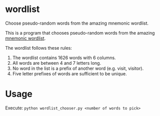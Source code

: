 wordlist
========

Choose pseudo-random words from the amazing mnemonic wordlist.

This is a program that chooses pseudo-random words
from the amazing [mnemonic wordlist](http://web.archive.org/web/20090918202746/http://tothink.com/mnemonic/wordlist.html).

The wordlist follows these rules:
1. The wordlist contains 1626 words with 6 columns.
2. All words are between 4 and 7 letters long.
3. No word in the list is a prefix of another word (e.g. visit, visitor).
4. Five letter prefixes of words are sufficient to be unique.

# Usage
Execute: `python wordlist_chooser.py <number of words to pick>`